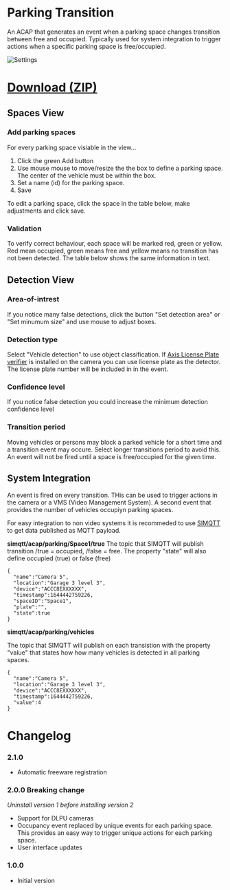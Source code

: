 # Parking Transition
An ACAP that generates an event when a parking space changes transition between free and occupied.  Typically used for system integration to trigger actions when a specific parking space is free/occupied. 

![Settings](https://files.juhlin.me/image/NMVTRKFYVW)

# [Download (ZIP)](https://files.juhlin.me/acap/Parking)

## Spaces View

### Add parking spaces
For every parking space visiable in the view...
1. Click the green Add button
2. Use mouse mouse to move/resize the the box to define a parking space.  The center of the vehicle must be within the box.
3. Set a name (id) for the parking space.
4. Save

To edit a parking space, click the space in the table below, make adjustments and click save.

### Validation
To verify correct behaviour, each space will be marked red, green or yellow.  Red mean occupied, green means free and yellow means no transition has not been detected.  The table below shows the same information in text.

## Detection View

### Area-of-intrest
If you notice many false detections, click the button "Set detection area" or "Set minumum size" and use mouse to adjust boxes.

### Detection type
Select "Vehicle detection" to use object classification.  If [Axis License Plate verifier](https://www.axis.com/products/axis-license-plate-verifier) is installed on the camera you can use license plate as the detector.  The license plate number will be included in in the event.

### Confidence level
If you notice false detection you could increase the minimum detection confidence level

### Transition period
Moving vehicles or persons may block a parked vehicle for a short time and a transition event may occure.  Select longer transitions period to avoid this.  An event will not be fired until a space is free/occupied for the given time.

## System Integration
An event is fired on every transition.  THis can be used to trigger actions in the camera or a VMS (Video Management System).  A second event that provides the number of vehicles occupiyn parking spaces.

For easy integration to non video systems it is recommeded to use [SIMQTT](https://github.com/pandosme/acaps/tree/master/simqtt) to get data published as MQTT payload.

**simqtt/acap/parking/Space1/true**
The topic that SIMQTT will publish transition /true = occupied, /false = free.  The property "state" will also define occupied (true) or false (free)
```
{
  "name":"Camera 5",
  "location":"Garage 3 level 3",
  "device":"ACCC8EXXXXXX",
  "timestamp":1644442759226,
  "spaceID":"Space1",
  "plate":"",
  "state":true
}
```
**simqtt/acap/parking/vehicles**

The topic that SIMQTT will publish on each transistion with the property "value" that states how how many vehicles is detected in all parking spaces.
```
{
  "name":"Camera 5",
  "location":"Garage 3 level 3",
  "device":"ACCC8EXXXXXX",
  "timestamp":1644442759226,
  "value":4
}
```

# Changelog

### 2.1.0
- Automatic freeware registration 

### 2.0.0  Breaking change
*Uninstall version 1 before installing version 2*

- Support for DLPU cameras
- Occupancy event replaced by unique events for each parking space.  This provides an easy way to trigger unique actions for each parking space.
- User interface updates

### 1.0.0
* Initial version

